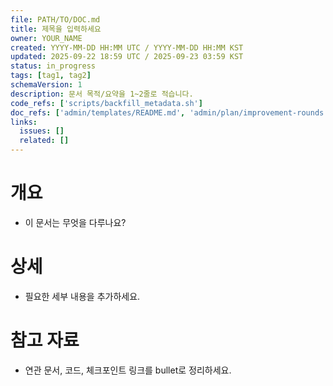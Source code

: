```yaml
---
file: PATH/TO/DOC.md
title: 제목을 입력하세요
owner: YOUR_NAME
created: YYYY-MM-DD HH:MM UTC / YYYY-MM-DD HH:MM KST
updated: 2025-09-22 18:59 UTC / 2025-09-23 03:59 KST
status: in_progress
tags: [tag1, tag2]
schemaVersion: 1
description: 문서 목적/요약을 1~2줄로 적습니다.
code_refs: ['scripts/backfill_metadata.sh']
doc_refs: ['admin/templates/README.md', 'admin/plan/improvement-rounds.md']
links:
  issues: []
  related: []
---
```


# 개요

- 이 문서는 무엇을 다루나요?

# 상세

- 필요한 세부 내용을 추가하세요.

# 참고 자료

- 연관 문서, 코드, 체크포인트 링크를 bullet로 정리하세요.
